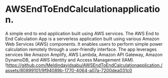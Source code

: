 # AWSEndToEndCalculationapplication.
A simple end to end application built using AWS services.
The AWS End to End Calculation App is a serverless application built using various Amazon Web Services (AWS) components. It enables users to perform  simple power calculation remotely through a user-friendly interface. The app leverages services like Amazon Amplify, AWS Lambda, Amazon API Gateway, Amazon DynamoDB, and AWS Identity and Access Management (IAM).
!https://github.com/Meldindavidsabu/AWSEndToEndCalculationapplication./assets/80899101/9f94089b-1770-4064-a07a-7200dea031c0
